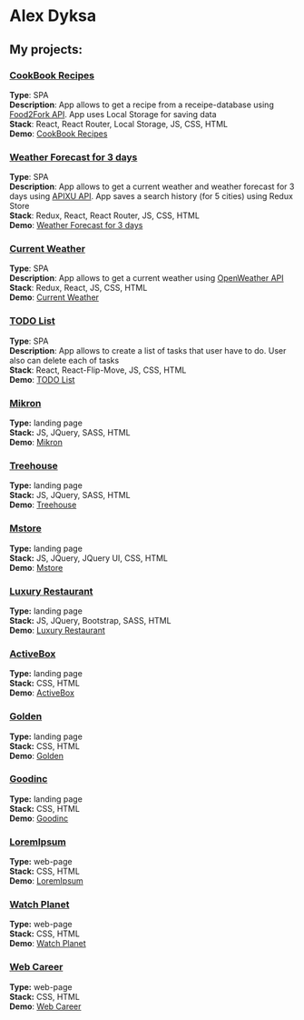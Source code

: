 # Alex Dyksa
## My projects:

### [CookBook Recipes](https://odyksa.github.io/cookbook) ###  
**Type**: SPA  
**Description**: App allows to get a recipe from a receipe-database using [Food2Fork API](https://www.food2fork.com/about/api). App uses Local Storage for saving data  
**Stack**: React, React Router, Local Storage, JS, CSS, HTML  
**Demo**: [CookBook Recipes](https://odyksa.github.io/cookbook) 

### [Weather Forecast for 3 days](https://odyksa.github.io/weather-forecast) ###  
**Type**: SPA  
**Description**: App allows to get a current weather and weather forecast for 3 days using [APIXU API](https://www.apixu.com/api.aspx). App saves a search history (for 5 cities) using Redux Store   
**Stack**: Redux, React, React Router, JS, CSS, HTML   
**Demo**: [Weather Forecast for 3 days](https://odyksa.github.io/weather-forecast)   

### [Current Weather](https://odyksa.github.io/current_weather)  ###  
**Type**: SPA  
**Description**: App allows to get a current weather using [OpenWeather API](https://openweathermap.org/api)  
**Stack**: Redux, React, JS, CSS, HTML   
**Demo**: [Current Weather](https://odyksa.github.io/current_weather)   

### [TODO List](https://odyksa.github.io/todo_list)  ###  
**Type**: SPA  
**Description**: App allows to create a list of tasks that user have to do. User also can delete each of tasks   
**Stack**: React, React-Flip-Move, JS, CSS, HTML   
**Demo**: [TODO List](https://odyksa.github.io/todo_list)   

### [Mikron](https://odyksa.github.io/mikron)  ###   
**Type:** landing page   
**Stack:** JS, JQuery, SASS, HTML   
**Demo**: [Mikron](https://odyksa.github.io/mikron)      

### [Treehouse](https://odyksa.github.io/treehouse)  ###   
**Type:** landing page   
**Stack:** JS, JQuery, SASS, HTML   
**Demo**: [Treehouse](https://odyksa.github.io/treehouse)   

### [Mstore](https://odyksa.github.io/mstore)  ###   
**Type:** landing page   
**Stack:** JS, JQuery, JQuery UI, CSS, HTML   
**Demo**: [Mstore](https://odyksa.github.io/mstore)   

### [Luxury Restaurant](https://odyksa.github.io/luxury_restaurant)  ###   
**Type:** landing page   
**Stack:** JS, JQuery, Bootstrap, SASS, HTML   
**Demo**: [Luxury Restaurant](https://odyksa.github.io/luxury_restaurant)   

### [ActiveBox](https://odyksa.github.io/activebox)  ###   
**Type:** landing page   
**Stack:** CSS, HTML    
**Demo**: [ActiveBox](https://odyksa.github.io/activebox)   

### [Golden](https://odyksa.github.io/golden)  ###   
**Type:** landing page  
**Stack:** CSS, HTML    
**Demo**: [Golden](https://odyksa.github.io/golden)   

### [Goodinc](https://odyksa.github.io/goodinc)  ###   
**Type:** landing page   
**Stack:** CSS, HTML   
**Demo**: [Goodinc](https://odyksa.github.io/goodinc)   

### [LoremIpsum](https://odyksa.github.io/lorem_ipsum)  ###   
**Type:** web-page  
**Stack:** CSS, HTML   
**Demo**: [LoremIpsum](https://odyksa.github.io/lorem_ipsum)   

### [Watch Planet](https://odyksa.github.io/watch_planet)  ###   
**Type:** web-page  
**Stack:** CSS, HTML   
**Demo**: [Watch Planet](https://odyksa.github.io/watch_planet)   

### [Web Career](https://odyksa.github.io/webcareer)  ###   
**Type:** web-page  
**Stack:** CSS, HTML   
**Demo**: [Web Career](https://odyksa.github.io/webcareer)   

